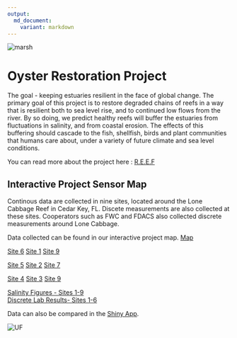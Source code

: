 ```yaml
---
output: 
  md_document:
    variant: markdown
---
```

![marsh](http://www.wec.ufl.edu/oysterproject/i/header_oysters.jpg)

# Oyster Restoration Project

The goal - keeping estuaries resilient in the face of global change. The primary goal of this project is to restore degraded chains of reefs in a way that is resilient both to sea level rise, and to continued low flows from the river. By so doing, we predict healthy reefs will buffer the estuaries from fluctuations in salinity, and from coastal erosion. The effects of this buffering should cascade to the fish, shellfish, birds and plant communities that humans care about, under a variety of future climate and 
sea level conditions.

You can read more about the project here : 
[R.E.E.F](http://www.wec.ufl.edu/oysterproject/restoration.php)

## Interactive Project Sensor Map 

Continous data are collected in nine sites, located around the Lone Cabbage Reef in Cedar Key, FL. Discete measurements are also collected at these sites. Cooperators such as FWC and FDACS also collected discrete measurements around Lone Cabbage.

Data collected can be found in our interactive project map.
[Map](http://rpubs.com/oysterproject/projectmap)


[Site 6](http://rpubs.com/oysterproject/site6measurements) [Site 1](http://rpubs.com/oysterproject/site1measurements) [Site 9](http://rpubs.com/oysterproject/site9measurements)
  
[Site 5](http://rpubs.com/oysterproject/site5measurements) [Site 2](http://rpubs.com/oysterproject/site2measurements) [Site 7](http://rpubs.com/oysterproject/site7measurements) 
  
[Site 4](http://rpubs.com/oysterproject/site4measurements)  [Site 3](http://rpubs.com/oysterproject/site3measurements) [Site 9](http://rpubs.com/oysterproject/site9measurements)     

[Salinity Figures - Sites 1-9](http://rpubs.com/melimore86/allsalplots)  
[Discrete Lab Results- Sites 1-6 ](http://rpubs.com/melimore86/alllabresults)  

Data can also be compared in the [Shiny App](https://oysterprojectck.shinyapps.io/mels-shiny/).


![UF](http://branding.ifas.ufl.edu/media/brandingifasufledu/IFASWeb20132-300x99.png)



